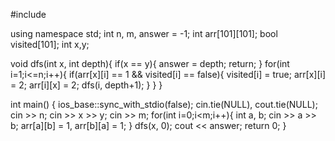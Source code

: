 #include <iostream>

using namespace std;
int n, m, answer = -1;
int arr[101][101];
bool visited[101];
int x,y;

void dfs(int x, int depth){
  if(x == y){
    answer = depth;
    return;
  }
  for(int i=1;i<=n;i++){
    if(arr[x][i] == 1 && visited[i] == false){
      visited[i] = true;
      arr[x][i] = 2;
      arr[i][x] = 2;
      dfs(i, depth+1);
    }
  }
}

int main() {
  ios_base::sync_with_stdio(false);
  cin.tie(NULL), cout.tie(NULL);
  cin >> n;
  cin >> x >> y;
  cin >> m;
  for(int i=0;i<m;i++){
    int a, b;
    cin >> a >> b;
    arr[a][b] = 1, arr[b][a] = 1;
  }
  dfs(x, 0);
  cout << answer;
  return 0;
}
